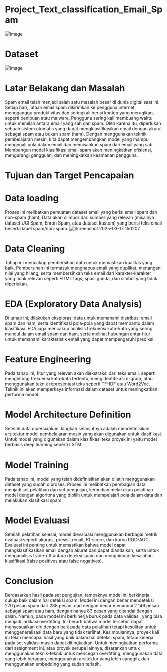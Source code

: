 # Project_Text_classification_Email_Spam
![image](https://github.com/user-attachments/assets/bec6a29f-3a06-44cb-a8a0-3e4cc4381ca6)
# Dataset
![image](https://github.com/user-attachments/assets/d0fe860c-9040-4281-8a37-e06fd8210d66)

# Latar Belakang dan Masalah
Spam email telah menjadi salah satu masalah besar di dunia digital saat ini. Setiap hari, jutaan email spam dikirimkan ke pengguna internet, mengganggu produktivitas dan seringkali berisi konten yang merugikan, seperti penipuan atau malware. Pengguna sering kali membuang waktu untuk memilah antara email yang sah dan spam. Oleh karena itu, diperlukan sebuah sistem otomatis yang dapat mengklasifikasikan email dengan akurat sebagai spam atau bukan spam (ham). Dengan menggunakan teknik pembelajaran mesin, kita dapat mengembangkan model yang mampu mengenali pola dalam email dan memisahkan spam dari email yang sah. Membangun model klasifikasi email spam akan meningkatkan efisiensi, mengurangi gangguan, dan meningkatkan keamanan pengguna.
# Tujuan dan Target Pencapaian
# Data loading
Proses ini melibatkan pemuatan dataset email yang berisi email spam dan non-spam (ham). Data akan diimpor dari sumber yang relevan (misalnya dataset UCI Spam, Enron Spam, atau dataset kustom) yang berisi teks email beserta label spam/non-spam.
![Screenshot 2025-03-17 150207](https://github.com/user-attachments/assets/9d7bcd6b-76de-46f2-b3d9-608861af7623)

# Data Cleaning
Tahap ini mencakup pembersihan data untuk memastikan kualitas yang baik. Pembersihan ini termasuk menghapus email yang duplikat, menangani nilai yang hilang, serta membersihkan teks email dari karakter-karakter yang tidak relevan seperti HTML tags, spasi ganda, dan simbol yang tidak diperlukan.
# EDA (Exploratory Data Analysis)
Di tahap ini, dilakukan eksplorasi data untuk memahami distribusi email spam dan ham, serta identifikasi pola-pola yang dapat membantu dalam klasifikasi. EDA juga mencakup analisis frekuensi kata-kata yang sering muncul dalam email spam dan ham, serta melihat hubungan antar fitur untuk memahami karakteristik email yang dapat mempengaruhi prediksi.
# Feature Engineering
Pada tahap ini, fitur yang relevan akan diekstraksi dari teks email, seperti menghitung frekuensi kata-kata tertentu, mengidentifikasi n-gram, atau menggunakan teknik representasi teks seperti TF-IDF atau Word2Vec. Teknik ini akan memperkaya informasi dalam dataset untuk meningkatkan performa model.
# Model Architecture Definition
Setelah data dipersiapkan, langkah selanjutnya adalah mendefinisikan arsitektur model pembelajaran mesin yang akan digunakan untuk klasifikasi. Untuk model yang digunakan dalam klasifikasi teks proyek ini yaitu model berbasis deep learning seperti LSTM.
# Model Training
Pada tahap ini, model yang telah didefinisikan akan dilatih menggunakan dataset yang sudah diproses. Proses ini melibatkan pembagian data menjadi set pelatihan dan set pengujian, kemudian melakukan pelatihan model dengan algoritma yang dipilih untuk mempelajari pola dalam data dan melakukan klasifikasi spam.
# Model Evaluasi
Setelah pelatihan selesai, model dievaluasi menggunakan berbagai metrik evaluasi seperti akurasi, presisi, recall, F1-score, dan kurva ROC-AUC. Evaluasi ini penting untuk memastikan bahwa model dapat mengklasifikasikan email dengan akurat dan dapat diandalkan, serta untuk menganalisis trade-off antara deteksi spam dan menghindari kesalahan klasifikasi (false positives atau false negatives).
# Conclusion
Berdasarkan hasil pada set pengujian, tampaknya model ini berkinerja cukup baik dalam hal deteksi spam. Model ini dengan benar mendeteksi 270 pesan spam dari 288 pesan, dan dengan benar menandai 2.146 pesan sebagai spam atau ham, dengan hanya 83 pesan yang ditandai dengan salah.
Namun, pada model ini berkinerja buruk pada data validasi, yang bisa menjadi indikasi overfitting. Ini berarti bahwa model tersebut dapat menyesuaikan diri dengan baik pada data pelatihan tetapi kesulitan untuk menggeneralisasi data baru yang tidak terlihat.
Kesimpulannya, proyek kali ini telah mencapai hasil yang baik dalam hal deteksi spam, tetapi kinerja pada set validasi masih dapat ditingkatkan. Untuk meningkatkan performa dari assignment ini, atau proyek serupa lainnya, disarankan untuk menggunakan teknik-teknik untuk mencegah overfitting, menggunakan data yang lebih beragam, menggunakan arsitektur yang lebih canggih, dan menggunakan embedding yang sudah terlatih.
